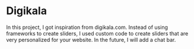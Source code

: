 # Digikala
 In this project, I got inspiration from digikala.com. Instead of using frameworks to create sliders, I used custom code to create sliders that are very personalized for your website. In the future, I will add a chat bar.
